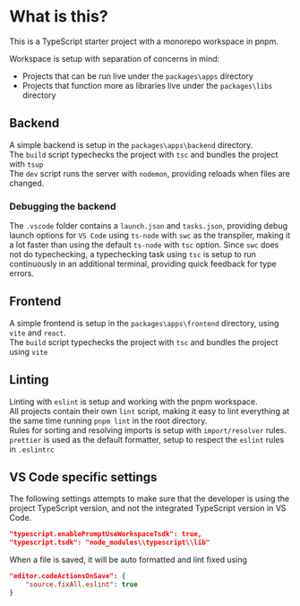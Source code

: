# What is this?

This is a TypeScript starter project with a monorepo workspace in pnpm.

Workspace is setup with separation of concerns in mind:

- Projects that can be run live under the `packages\apps` directory
- Projects that function more as libraries live under the `packages\libs` directory

## Backend

A simple backend is setup in the `packages\apps\backend` directory.  
The `build` script typechecks the project with `tsc` and bundles the project with `tsup`  
The `dev` script runs the server with `nodemon`, providing reloads when files are changed.

### Debugging the backend

The `.vscode` folder contains a `launch.json` and `tasks.json`, providing debug launch options for `VS Code` using `ts-node` with `swc` as the transpiler, making it a lot faster than using the default `ts-node` with `tsc` option. Since `swc` does not do typechecking, a typechecking task using `tsc` is setup to run continuously in an additional terminal, providing quick feedback for type errors.

## Frontend

A simple frontend is setup in the `packages\apps\frontend` directory, using `vite` and `react`.  
The `build` script typechecks the project with `tsc` and bundles the project using `vite`

## Linting

Linting with `eslint` is setup and working with the pnpm workspace.  
All projects contain their own `lint` script, making it easy to lint everything at the same time running `pnpm lint` in the root directory.  
Rules for sorting and resolving imports is setup with `import/resolver` rules.  
`prettier` is used as the default formatter, setup to respect the `eslint` rules in `.eslintrc`

## VS Code specific settings

The following settings attempts to make sure that the developer is using the project TypeScript version, and not the integrated TypeScript version in VS Code.

```json
"typescript.enablePromptUseWorkspaceTsdk": true,
"typescript.tsdk": "node_modules\\typescript\\lib"
```

When a file is saved, it will be auto formatted and lint fixed using

```json
"editor.codeActionsOnSave": {
	"source.fixAll.eslint": true
}
```
